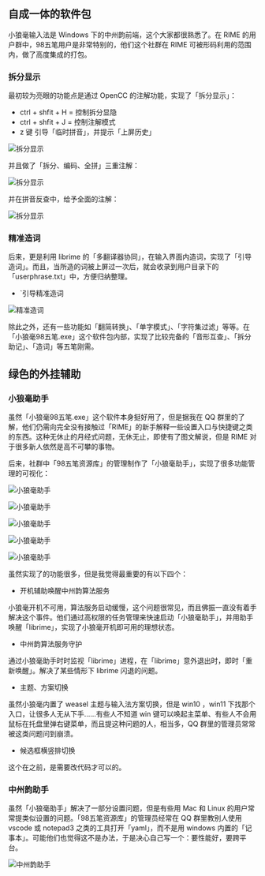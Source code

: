 ## 自成一体的软件包

小狼毫输入法是 Windows 下的中州韵前端，这个大家都很熟悉了。在 RIME 的用户群中，98五笔用户是非常特别的，他们这个社群在 RIME 可被形码利用的范围内，做了高度集成的打包。

### 拆分显示

最初较为亮眼的功能点是通过 OpenCC 的注解功能，实现了「拆分显示」：

- ctrl + shfit + H = 控制拆分显隐
- ctrl + shfit + J = 控制注解模式
- z 键 引导「临时拼音」，并提示「上屏历史」

![拆分显示](https://raw.githubusercontent.com/cppxiaozhu/00/main/aa1.png)

并且做了「拆分、编码、全拼」三重注解：

![拆分显示](https://raw.githubusercontent.com/cppxiaozhu/00/main/aa2.png)

并在拼音反查中，给予全面的注解：

![拆分显示](https://raw.githubusercontent.com/cppxiaozhu/00/main/aa3.png)

### 精准造词

后来，更是利用 librime 的「多翻译器协同」，在输入界面内造词，实现了「引导造词」。而且，当所造的词被上屏过一次后，就会收录到用户目录下的「userphrase.txt」中，方便归纳整理。

- `引导精准造词

![精准造词](https://raw.githubusercontent.com/cppxiaozhu/00/main/aa4.png)

除此之外，还有一些功能如「翻简转换」、「单字模式」、「字符集过滤」等等。在「小狼毫98五笔.exe」这个软件包内部，实现了比较完备的「音形互查」、「拆分助记」、「造词」等五笔刚需。

## 绿色的外挂辅助

### 小狼毫助手

虽然「小狼毫98五笔.exe」这个软件本身挺好用了，但是据我在 QQ 群里的了解，他们仍需向完全没有接触过「RIME」的新手解释一些设置入口与快捷键之类的东西。这种无休止的月经式问题，无休无止，即使有了图文解说，但是 RIME 对于很多新人依然是高不可攀的事物。

后来，社群中「98五笔资源库」的管理制作了「小狼毫助手」，实现了很多功能管理的可视化：

![小狼毫助手](https://raw.githubusercontent.com/cppxiaozhu/00/main/aa5.png)

![小狼毫助手](https://raw.githubusercontent.com/cppxiaozhu/00/main/aa6.png)

![小狼毫助手](https://raw.githubusercontent.com/cppxiaozhu/00/main/aa7.png)

![小狼毫助手](https://raw.githubusercontent.com/cppxiaozhu/00/main/aa8.png)

![小狼毫助手](https://raw.githubusercontent.com/cppxiaozhu/00/main/aa9.png)

虽然实现了的功能很多，但是我觉得最重要的有以下四个：

- 开机辅助唤醒中州韵算法服务

小狼毫开机不可用，算法服务启动缓慢，这个问题很常见，而且佛振一直没有着手解决这个事件。他们通过高权限的任务管理来快速启动「小狼毫助手」，并用助手唤醒「librime」，实现了小狼毫开机即可用的理想状态。

- 中州韵算法服务守护

通过小狼毫助手时时监视「librime」进程，在「librime」意外退出时，即时「重新唤醒」。解决了某些情形下 librime 闪退的问题。

- 主题、方案切换

虽然小狼毫内置了 weasel 主题与输入法方案切换，但是 win10 ，win11 下找那个入口，让很多人无从下手……有些人不知道 win 键可以唤起主菜单、有些人不会用鼠标在托盘里弹右键菜单，而且提这种问题的人，相当多，QQ 群里的管理员常常被这类问题问到崩溃。

- 候选框横竖排切换

这个在之前，是需要改代码才可以的。

### 中州韵助手

虽然「小狼毫助手」解决了一部分设置问题，但是有些用 Mac 和 Linux 的用户常常提类似设置的问题。「98五笔资源库」的管理员经常在 QQ 群里教别人使用 vscode 或 notepad3 之类的工具打开「yaml」，而不是用 windows 内置的「记事本」。可能他们也觉得这不是办法，于是决心自己写一个：要性能好，要跨平台。

![中州韵助手](https://raw.githubusercontent.com/cppxiaozhu/00/main/8.png)
